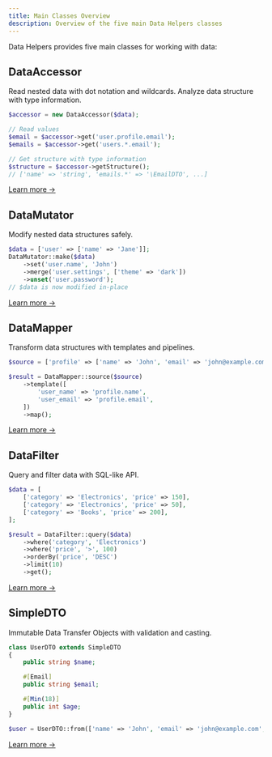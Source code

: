 ```yaml
---
title: Main Classes Overview
description: Overview of the five main Data Helpers classes
---
```


Data Helpers provides five main classes for working with data:

## DataAccessor

Read nested data with dot notation and wildcards. Analyze data structure with type information.

```php
$accessor = new DataAccessor($data);

// Read values
$email = $accessor->get('user.profile.email');
$emails = $accessor->get('users.*.email');

// Get structure with type information
$structure = $accessor->getStructure();
// ['name' => 'string', 'emails.*' => '\EmailDTO', ...]
```

[Learn more →](/main-classes/data-accessor/)

## DataMutator

Modify nested data structures safely.

```php
$data = ['user' => ['name' => 'Jane']];
DataMutator::make($data)
    ->set('user.name', 'John')
    ->merge('user.settings', ['theme' => 'dark'])
    ->unset('user.password');
// $data is now modified in-place
```

[Learn more →](/main-classes/data-mutator/)

## DataMapper

Transform data structures with templates and pipelines.

```php
$source = ['profile' => ['name' => 'John', 'email' => 'john@example.com']];

$result = DataMapper::source($source)
    ->template([
        'user_name' => 'profile.name',
        'user_email' => 'profile.email',
    ])
    ->map();
```

[Learn more →](/main-classes/data-mapper/)

## DataFilter

Query and filter data with SQL-like API.

```php
$data = [
    ['category' => 'Electronics', 'price' => 150],
    ['category' => 'Electronics', 'price' => 50],
    ['category' => 'Books', 'price' => 200],
];

$result = DataFilter::query($data)
    ->where('category', 'Electronics')
    ->where('price', '>', 100)
    ->orderBy('price', 'DESC')
    ->limit(10)
    ->get();
```

[Learn more →](/main-classes/data-filter/)

## SimpleDTO

Immutable Data Transfer Objects with validation and casting.

```php
class UserDTO extends SimpleDTO
{
    public string $name;

    #[Email]
    public string $email;

    #[Min(18)]
    public int $age;
}

$user = UserDTO::from(['name' => 'John', 'email' => 'john@example.com', 'age' => 25]);
```

[Learn more →](/main-classes/simple-dto/)
